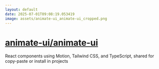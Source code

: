 ```yaml
---
layout: default
date: 2025-07-01T09:08:19.053419
image: assets/animate-ui_animate-ui_cropped.png
---
```


# [animate-ui/animate-ui](https://github.com/animate-ui/animate-ui)

React components using Motion, Tailwind CSS, and TypeScript, shared for copy-paste or install in projects
